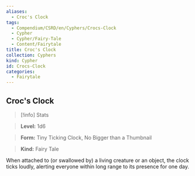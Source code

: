 ```yaml
---
aliases:
  - Croc's Clock
tags:
  - Compendium/CSRD/en/Cyphers/Crocs-Clock
  - Cypher
  - Cypher/Fairy-Tale
  - Content/Fairytale
title: Croc's Clock
collection: Cyphers
kind: Cypher
id: Crocs-Clock
categories:
  - Fairytale
---
```

## Croc's Clock    
>[!info] Stats    
> **Level:** 1d6    
> **Form:** Tiny Ticking Clock, No Bigger than a Thumbnail    
> **Kind:** Fairy Tale  
    
When attached to (or swallowed by) a living creature or an object, the clock ticks loudly, alerting everyone within long range to its presence for one day.
